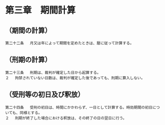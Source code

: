 # 第三章　期間計算

## （期間の計算）

```
第二十二条 　月又は年によって期間を定めたときは、暦に従って計算する。
```

## （刑期の計算）

```
第二十三条 　刑期は、裁判が確定した日から起算する。
２ 　拘禁されていない日数は、裁判が確定した後であっても、刑期に算入しない。
```

## （受刑等の初日及び釈放）

```
第二十四条 　受刑の初日は、時間にかかわらず、一日として計算する。時効期間の初日についても、同様とする。
２ 　刑期が終了した場合における釈放は、その終了の日の翌日に行う。
```



